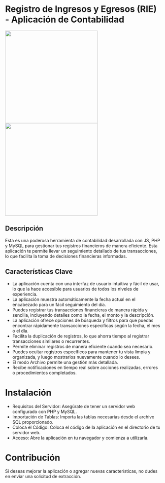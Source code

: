 # Registro de Ingresos y Egresos (RIE) - Aplicación de Contabilidad
<img src="https://i.ibb.co/JCzhvJY/Captura-de-pantalla-2023-08-26-103209.png" width="300">
<img src="https://i.ibb.co/kXpGgr9/Captura-de-pantalla-2023-08-26-103109.png" width="300">

## Descripción
Esta es una poderosa herramienta de contabilidad desarrollada con JS, PHP y MySQL para gestionar tus registros financieros de manera eficiente. Esta aplicación te permite llevar un seguimiento detallado de tus transacciones, lo que facilita la toma de decisiones financieras informadas.

## Características Clave
- La aplicación cuenta con una interfaz de usuario intuitiva y fácil de usar, lo que la hace accesible para usuarios de todos los niveles de experiencia.
- La aplicación muestra automáticamente la fecha actual en el encabezado para un fácil seguimiento del día.
- Puedes registrar tus transacciones financieras de manera rápida y sencilla, incluyendo detalles como la fecha, el monto y la descripción.
- La aplicación ofrece opciones de búsqueda y filtros para que puedas encontrar rápidamente transacciones específicas según la fecha, el mes o el día.
- Facilita la duplicación de registros, lo que ahorra tiempo al registrar transacciones similares o recurrentes.
- Permite eliminar registros de manera eficiente cuando sea necesario.
- Puedes ocultar registros específicos para mantener tu vista limpia y organizada, y luego mostrarlos nuevamente cuando lo desees.
- El modo Archivo permite una gestión más detallada.
- Recibe notificaciones en tiempo real sobre acciones realizadas, errores o procedimientos completados.

# Instalación
- Requisitos del Servidor: Asegúrate de tener un servidor web configurado con PHP y MySQL.
- Importación de Tablas: Importa las tablas necesarias desde el archivo SQL proporcionado.
- Coloca el Código: Coloca el código de la aplicación en el directorio de tu servidor web.
- Acceso: Abre la aplicación en tu navegador y comienza a utilizarla.

# Contribución
Si deseas mejorar la aplicación o agregar nuevas características, no dudes en enviar una solicitud de extracción.